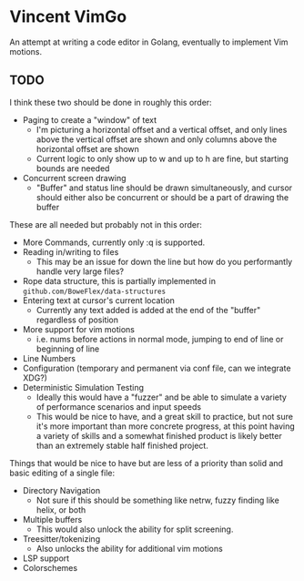 # Vincent VimGo

An attempt at writing a code editor in Golang, eventually to implement Vim motions. 

## TODO

I think these two should be done in roughly this order:

- Paging to create a "window" of text
    - I'm picturing a horizontal offset and a vertical offset, and only lines above the vertical offset are shown and only columns above the horizontal offset are shown
    - Current logic to only show up to w and up to h are fine, but starting bounds are needed
- Concurrent screen drawing
    - "Buffer" and status line should be drawn simultaneously, and cursor should either also be concurrent or should be a part of drawing the buffer

These are all needed but probably not in this order:

- More Commands, currently only :q is supported.
- Reading in/writing to files
    - This may be an issue for down the line but how do you performantly handle very large files?
- Rope data structure, this is partially implemented in `github.com/BoweFlex/data-structures`
- Entering text at cursor's current location
    - Currently any text added is added at the end of the "buffer" regardless of position
- More support for vim motions
    - i.e. nums before actions in normal mode, jumping to end of line or beginning of line
- Line Numbers
- Configuration (temporary and permanent via conf file, can we integrate XDG?)
- Deterministic Simulation Testing
    - Ideally this would have a "fuzzer" and be able to simulate a variety of performance scenarios and input speeds
    - This would be nice to have, and a great skill to practice, but not sure it's more important than more concrete progress, at this point having a variety of skills and a somewhat finished product is likely better than an extremely stable half finished project.

Things that would be nice to have but are less of a priority than solid and basic editing of a single file:

- Directory Navigation
    - Not sure if this should be something like netrw, fuzzy finding like helix, or both
- Multiple buffers
    - This would also unlock the ability for split screening.
- Treesitter/tokenizing
    - Also unlocks the ability for additional vim motions
- LSP support
- Colorschemes
